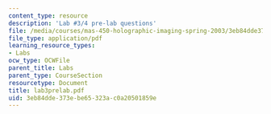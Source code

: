 ```yaml
---
content_type: resource
description: 'Lab #3/4 pre-lab questions'
file: /media/courses/mas-450-holographic-imaging-spring-2003/3eb84dde373ebe65323ac0a20501859e_lab3prelab.pdf
file_type: application/pdf
learning_resource_types:
- Labs
ocw_type: OCWFile
parent_title: Labs
parent_type: CourseSection
resourcetype: Document
title: lab3prelab.pdf
uid: 3eb84dde-373e-be65-323a-c0a20501859e
---
```

